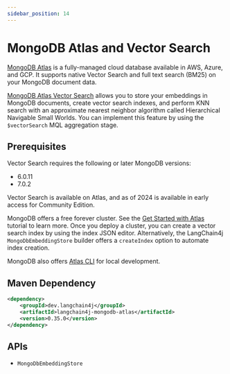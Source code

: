 ```yaml
---
sidebar_position: 14
---
```


# MongoDB Atlas and Vector Search

[MongoDB Atlas](https://www.mongodb.com/docs/atlas/) is a fully-managed cloud database available in AWS, Azure, and GCP. It supports native Vector Search and full text search (BM25) on your MongoDB document data.

[MongoDB Atlas Vector Search](https://www.mongodb.com/products/platform/atlas-vector-search) allows you to store your embeddings in MongoDB documents, create vector search indexes, and perform KNN search with an approximate nearest neighbor algorithm called Hierarchical Navigable Small Worlds. You can implement this feature by using the `$vectorSearch` MQL aggregation stage.

## Prerequisites

Vector Search requires the following or later MongoDB versions:

- 6.0.11
- 7.0.2

Vector Search is available on Atlas, and as of 2024 is available in early access for Community Edition.

MongoDB offers a free forever cluster. See the [Get Started with Atlas](https://www.mongodb.com/docs/atlas/getting-started/) tutorial to learn more. Once you deploy a cluster, you can create a vector search index by using the index JSON editor. Alternatively, the LangChain4j `MongoDbEmbeddingStore` builder offers a `createIndex` option to automate index creation.

MongoDB also offers [Atlas CLI](https://www.mongodb.com/docs/atlas/cli/current/) for local development.

## Maven Dependency

```xml
<dependency>
    <groupId>dev.langchain4j</groupId>
    <artifactId>langchain4j-mongodb-atlas</artifactId>
    <version>0.35.0</version>
</dependency>
```

## APIs

- `MongoDbEmbeddingStore`

